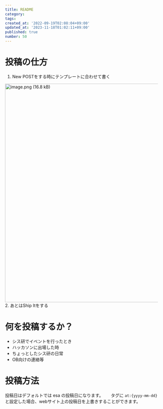 ```yaml
---
title: README
category:
tags:
created_at: '2022-09-19T02:08:04+09:00'
updated_at: '2023-11-18T01:02:11+09:00'
published: true
number: 50
---
```


# 投稿の仕方

1. New POSTをする時にテンプレートに合わせて書く
<img width="720" alt="image.png (16.8 kB)" src="https://img.esa.io/uploads/production/attachments/19973/2023/11/09/129607/308230a4-b58d-4fd2-9db8-da1eb2e7ee57.png">
2. あとはShip Itをする

# 何を投稿するか？

- シス研でイベントを行ったとき
- ハッカソンに出場した時
- ちょっとしたシス研の日常
- OB向けの連絡等

# 投稿方法

投稿日はデフォルトでは esa の投稿日になります。　　
タグに `at:{yyyy-mm-dd}` と設定した場合、webサイト上の投稿日を上書きすることができます。

